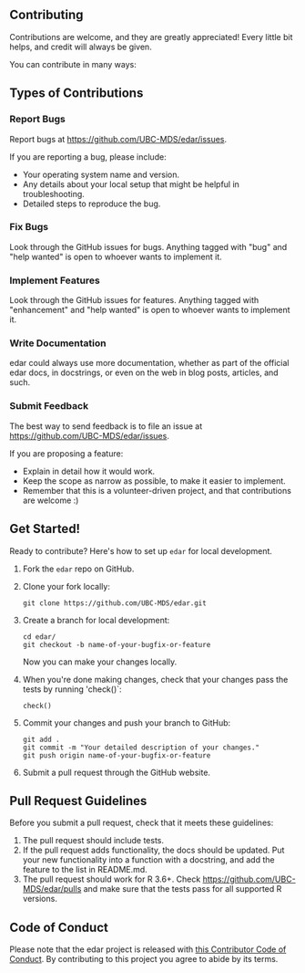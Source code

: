 
## Contributing

Contributions are welcome, and they are greatly appreciated! Every little bit
helps, and credit will always be given.

You can contribute in many ways:

## Types of Contributions


### Report Bugs

Report bugs at https://github.com/UBC-MDS/edar/issues.

If you are reporting a bug, please include:

* Your operating system name and version.
* Any details about your local setup that might be helpful in troubleshooting.
* Detailed steps to reproduce the bug.

### Fix Bugs

Look through the GitHub issues for bugs. Anything tagged with "bug" and "help
wanted" is open to whoever wants to implement it.

### Implement Features

Look through the GitHub issues for features. Anything tagged with "enhancement"
and "help wanted" is open to whoever wants to implement it.

### Write Documentation

edar could always use more documentation, whether as part of the
official edar docs, in docstrings, or even on the web in blog posts,
articles, and such.

### Submit Feedback

The best way to send feedback is to file an issue at https://github.com/UBC-MDS/edar/issues.

If you are proposing a feature:

* Explain in detail how it would work.
* Keep the scope as narrow as possible, to make it easier to implement.
* Remember that this is a volunteer-driven project, and that contributions
  are welcome :)

## Get Started!

Ready to contribute? Here's how to set up `edar` for local development.

1. Fork the `edar` repo on GitHub.

2. Clone your fork locally:

	```
	git clone https://github.com/UBC-MDS/edar.git
	```

3. Create a branch for local development:

	```
	cd edar/
	git checkout -b name-of-your-bugfix-or-feature
	```

   	Now you can make your changes locally.

4. When you're done making changes, check that your changes pass the tests by running 'check()`:

	```
	check()
	```

5. Commit your changes and push your branch to GitHub:

	```
	git add .
	git commit -m "Your detailed description of your changes."
	git push origin name-of-your-bugfix-or-feature
	```

7. Submit a pull request through the GitHub website.

## Pull Request Guidelines

Before you submit a pull request, check that it meets these guidelines:

1. The pull request should include tests.
2. If the pull request adds functionality, the docs should be updated. Put
   your new functionality into a function with a docstring, and add the
   feature to the list in README.md.
3. The pull request should work for R 3.6+. Check https://github.com/UBC-MDS/edar/pulls and make sure that the tests pass for all supported R versions.

## Code of Conduct

Please note that the edar project is released with [this Contributor Code of Conduct](CONDUCT.md). By contributing to this project you agree to abide by its terms.
